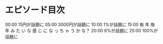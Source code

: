 # エピソード目次

00:00 15円が話題に
05:00 3000円が話題に
10:00 1%が話題に
15:00  毎 年 毎 年 み た い な 感 じ に な っ ち ゃ う か な？
20:00 6%が話題に
25:00 100%が話題に
